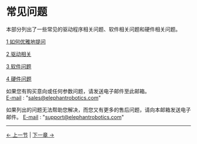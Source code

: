 # 常见问题

本部分列出了一些常见的驱动程序相关问题、软件相关问题和硬件相关问题。

[1 如何优雅地提问](../4-FAQ/0_how_to_ask.md)

[2 驱动相关](../4-FAQ/1_driver.md)

[3 软件问题](../4-FAQ/2_software.md)

[4 硬件问题](../4-FAQ/3_hardware.md)

如果您有购买意向或任何参数问题，请发送电子邮件至此邮箱。  
[E-mail](sales@elephantrobotics.com) : "sales@elephantrobotics.com"

如果列出的问题无法帮助您解决，而您又有更多的售后问题，请向本邮箱发送电子邮件。
[E-mail](support@elephantrobotics.com) : "support@elephantrobotics.com"

---

[← 上一节](../README.md) | [下一章 →](/4-FirstInstallAndUse/README.md)
